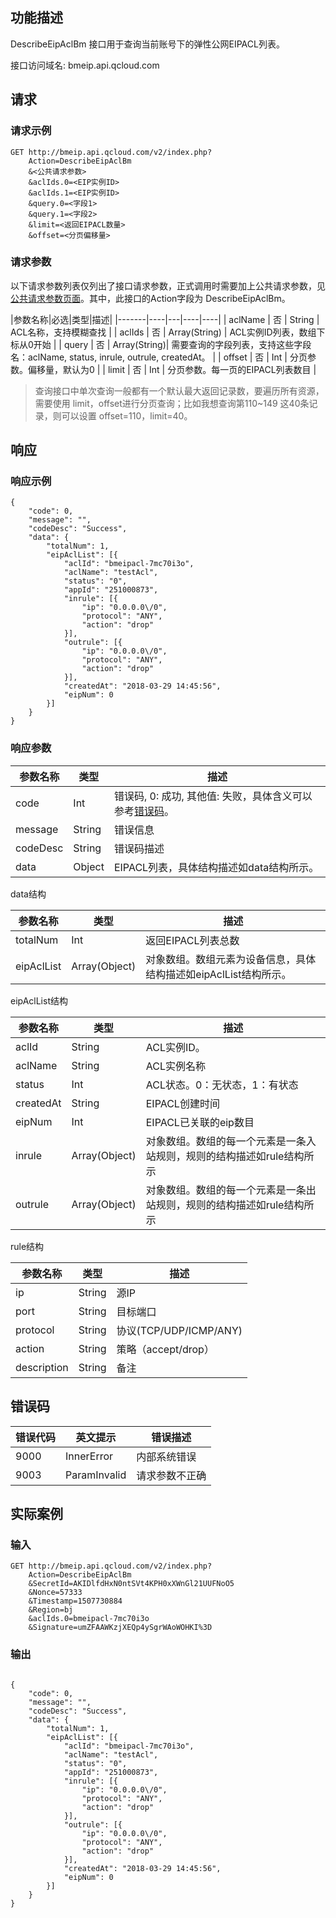 ## 功能描述
DescribeEipAclBm 接口用于查询当前账号下的弹性公网EIPACL列表。

接口访问域名: bmeip.api.qcloud.com

## 请求
### 请求示例
```
GET http://bmeip.api.qcloud.com/v2/index.php?
	Action=DescribeEipAclBm
	&<公共请求参数>
	&aclIds.0=<EIP实例ID>
	&aclIds.1=<EIP实例ID>
	&query.0=<字段1>
	&query.1=<字段2>
	&limit=<返回EIPACL数量>
	&offset=<分页偏移量>
```

### 请求参数
以下请求参数列表仅列出了接口请求参数，正式调用时需要加上公共请求参数，见[公共请求参数页面](/document/product/386/6718)。其中，此接口的Action字段为 DescribeEipAclBm。

|参数名称|必选|类型|描述|
|-------|----|---|----|----|
| aclName | 否 | String | ACL名称，支持模糊查找 |
| aclIds | 否 | Array(String) | ACL实例ID列表，数组下标从0开始 |
| query | 否 | Array(String)| 需要查询的字段列表，支持这些字段名：aclName, status, inrule, outrule, createdAt。 |
| offset | 否 | Int | 分页参数。偏移量，默认为0 |
| limit | 否 | Int | 分页参数。每一页的EIPACL列表数目 |


 > 查询接口中单次查询一般都有一个默认最大返回记录数，要遍历所有资源，需要使用 limit，offset进行分页查询；比如我想查询第110~149 这40条记录，则可以设置 offset=110，limit=40。

## 响应
### 响应示例
```
{
	"code": 0,
	"message": "",
	"codeDesc": "Success",
	"data": {
		"totalNum": 1,
		"eipAclList": [{
			"aclId": "bmeipacl-7mc70i3o",
			"aclName": "testAcl",
			"status": "0",
			"appId": "251000873",
			"inrule": [{
				"ip": "0.0.0.0\/0",
				"protocol": "ANY",
				"action": "drop"
			}],
			"outrule": [{
				"ip": "0.0.0.0\/0",
				"protocol": "ANY",
				"action": "drop"
			}],
			"createdAt": "2018-03-29 14:45:56",
			"eipNum": 0
		}]
	}
}
```
### 响应参数
| 参数名称 | 类型 | 描述 |
|---------|---------|---------|
| code |  Int | 错误码, 0: 成功, 其他值: 失败，具体含义可以参考[错误码](/document/product/386/6725)。 |
| message | String | 错误信息 |
| codeDesc | String | 错误码描述 |  
| data |   Object | EIPACL列表，具体结构描述如data结构所示。 |

data结构

|参数名称|类型|描述|
|---|---|---|
| totalNum | Int | 返回EIPACL列表总数 |
| eipAclList| Array(Object) | 对象数组。数组元素为设备信息，具体结构描述如eipAclList结构所示。|

eipAclList结构

| 参数名称          | 类型     | 描述                                       |
| ------------- | ------ | ---------------------------------------- |
| aclId    | String | ACL实例ID。                                  |
| aclName         | String    | ACL实例名称                                |
| status      | Int    | ACL状态。0：无状态，1：有状态                                 |
| createdAt       | String | EIPACL创建时间                                |
| eipNum      | Int | EIPACL已关联的eip数目                                 |
| inrule      | Array(Object) | 对象数组。数组的每一个元素是一条入站规则，规则的结构描述如rule结构所示                                 |
| outrule      | Array(Object) | 对象数组。数组的每一个元素是一条出站规则，规则的结构描述如rule结构所示                                 |

rule结构

| 参数名称          | 类型     | 描述                                       |
| ------------- | ------ | ---------------------------------------- |
| ip    | String | 源IP                                  |
| port         | String    | 目标端口                                |
| protocol         | String    | 协议(TCP/UDP/ICMP/ANY)                                |
| action         | String    | 策略（accept/drop）                                |
| description         | String    | 备注                                |


## 错误码
|错误代码|英文提示|错误描述|
|---|---|---|
|9000|InnerError|内部系统错误|
|9003|ParamInvalid|请求参数不正确|


## 实际案例
 
### 输入
```
GET http://bmeip.api.qcloud.com/v2/index.php?
	Action=DescribeEipAclBm
	&SecretId=AKIDlfdHxN0ntSVt4KPH0xXWnGl21UUFNoO5
	&Nonce=57333
	&Timestamp=1507730884
	&Region=bj
	&aclIds.0=bmeipacl-7mc70i3o
	&Signature=umZFAAWKzjXEQp4ySgrWAoWOHKI%3D
```

### 输出
```

{
	"code": 0,
	"message": "",
	"codeDesc": "Success",
	"data": {
		"totalNum": 1,
		"eipAclList": [{
			"aclId": "bmeipacl-7mc70i3o",
			"aclName": "testAcl",
			"status": "0",
			"appId": "251000873",
			"inrule": [{
				"ip": "0.0.0.0\/0",
				"protocol": "ANY",
				"action": "drop"
			}],
			"outrule": [{
				"ip": "0.0.0.0\/0",
				"protocol": "ANY",
				"action": "drop"
			}],
			"createdAt": "2018-03-29 14:45:56",
			"eipNum": 0
		}]
	}
}

```

